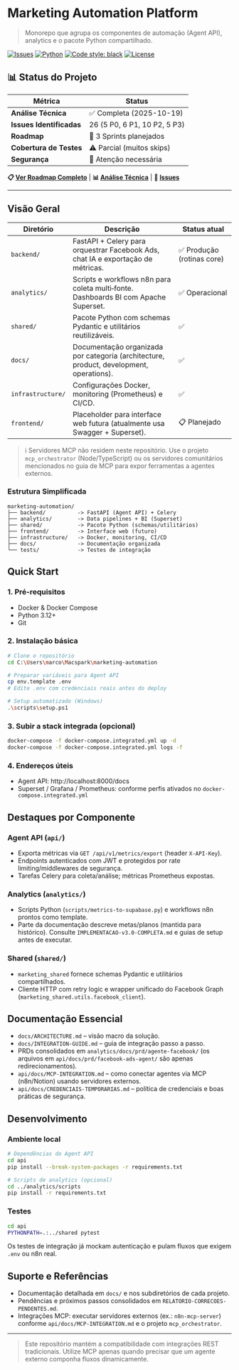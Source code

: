 # Marketing Automation Platform

> Monorepo que agrupa os componentes de automação (Agent API), analytics e o pacote Python compartilhado.

[![Issues](https://img.shields.io/github/issues/Marcocardoso91/marketing-automation)](https://github.com/Marcocardoso91/marketing-automation/issues)
[![Python](https://img.shields.io/badge/python-3.12+-blue.svg)](https://www.python.org/downloads/)
[![Code style: black](https://img.shields.io/badge/code%20style-black-000000.svg)](https://github.com/psf/black)
[![License](https://img.shields.io/badge/license-MIT-green.svg)](LICENSE)

## 📊 Status do Projeto

| Métrica | Status |
|---------|--------|
| **Análise Técnica** | ✅ Completa (2025-10-19) |
| **Issues Identificadas** | 26 (5 P0, 6 P1, 10 P2, 5 P3) |
| **Roadmap** | 📅 3 Sprints planejados |
| **Cobertura de Testes** | ⚠️ Parcial (muitos skips) |
| **Segurança** | 🔴 Atenção necessária |

**📋 [Ver Roadmap Completo](./docs/decisions/ROADMAP.md)** | **📊 [Análise Técnica](./docs/archive/ANALISE-TECNICA-COMPLETA.md)** | **🐛 [Issues](https://github.com/Marcocardoso91/marketing-automation/issues)**

---

## Visão Geral

| Diretório  | Descrição | Status atual |
|------------|-----------|--------------|
| `backend/`     | FastAPI + Celery para orquestrar Facebook Ads, chat IA e exportação de métricas. | ✅ Produção (rotinas core) |
| `analytics/` | Scripts e workflows n8n para coleta multi‑fonte. Dashboards BI com Apache Superset. | ✅ Operacional |
| `shared/`  | Pacote Python com schemas Pydantic e utilitários reutilizáveis. | ✅ |
| `docs/`    | Documentação organizada por categoria (architecture, product, development, operations). | ✅ |
| `infrastructure/` | Configurações Docker, monitoring (Prometheus) e CI/CD. | ✅ |
| `frontend/` | Placeholder para interface web futura (atualmente usa Swagger + Superset). | 📋 Planejado |

> ℹ️ Servidores MCP não residem neste repositório. Use o projeto `mcp_orchestrator` (Node/TypeScript) ou os servidores comunitários mencionados no guia de MCP para expor ferramentas a agentes externos.

### Estrutura Simplificada

```
marketing-automation/
├── backend/          -> FastAPI (Agent API) + Celery
├── analytics/        -> Data pipelines + BI (Superset)
├── shared/           -> Pacote Python (schemas/utilitários)
├── frontend/         -> Interface web (futuro)
├── infrastructure/   -> Docker, monitoring, CI/CD
├── docs/             -> Documentação organizada
└── tests/            -> Testes de integração
```

## Quick Start

### 1. Pré-requisitos

- Docker & Docker Compose
- Python 3.12+
- Git

### 2. Instalação básica

```bash
# Clone o repositório
cd C:\Users\marco\Macspark\marketing-automation

# Preparar variáveis para Agent API
cp env.template .env
# Edite .env com credenciais reais antes do deploy

# Setup automatizado (Windows)
.\scripts\setup.ps1
```

### 3. Subir a stack integrada (opcional)

```bash
docker-compose -f docker-compose.integrated.yml up -d
docker-compose -f docker-compose.integrated.yml logs -f
```

### 4. Endereços úteis

- Agent API: http://localhost:8000/docs  
- Superset / Grafana / Prometheus: conforme perfis ativados no `docker-compose.integrated.yml`

## Destaques por Componente

### Agent API (`api/`)
- Exporta métricas via `GET /api/v1/metrics/export` (header `X-API-Key`).
- Endpoints autenticados com JWT e protegidos por rate limiting/middlewares de segurança.
- Tarefas Celery para coleta/análise; métricas Prometheus expostas.

### Analytics (`analytics/`)
- Scripts Python (`scripts/metrics-to-supabase.py`) e workflows n8n prontos como template.
- Parte da documentação descreve metas/planos (mantida para histórico). Consulte `IMPLEMENTACAO-v3.0-COMPLETA.md` e guias de setup antes de executar.

### Shared (`shared/`)
- `marketing_shared` fornece schemas Pydantic e utilitários compartilhados.
- Cliente HTTP com retry logic e wrapper unificado do Facebook Graph (`marketing_shared.utils.facebook_client`).

## Documentação Essencial

- `docs/ARCHITECTURE.md` – visão macro da solução.
- `docs/INTEGRATION-GUIDE.md` – guia de integração passo a passo.
- PRDs consolidados em `analytics/docs/prd/agente-facebook/` (os arquivos em `api/docs/prd/facebook-ads-agent/` são apenas redirecionamentos).
- `api/docs/MCP-INTEGRATION.md` – como conectar agentes via MCP (n8n/Notion) usando servidores externos.
- `api/docs/CREDENCIAIS-TEMPORARIAS.md` – política de credenciais e boas práticas de segurança.

## Desenvolvimento

### Ambiente local
```bash
# Dependências do Agent API
cd api
pip install --break-system-packages -r requirements.txt

# Scripts de analytics (opcional)
cd ../analytics/scripts
pip install -r requirements.txt
```

### Testes
```bash
cd api
PYTHONPATH=.:../shared pytest
```
Os testes de integração já mockam autenticação e pulam fluxos que exigem `.env` ou n8n real.

## Suporte e Referências

- Documentação detalhada em `docs/` e nos subdiretórios de cada projeto.
- Pendências e próximos passos consolidados em `RELATORIO-CORRECOES-PENDENTES.md`.
- Integrações MCP: executar servidores externos (ex.: `n8n-mcp-server`) conforme `api/docs/MCP-INTEGRATION.md` e o projeto `mcp_orchestrator`.

---

> Este repositório mantém a compatibilidade com integrações REST tradicionais. Utilize MCP apenas quando precisar que um agente externo componha fluxos dinamicamente.
